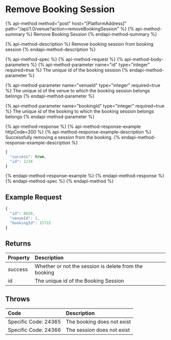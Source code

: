 # Remove Booking Session

{% api-method method="post" host="\[PlatformAddress\]" path="/api/1.0/venue?action=removeBookingSession" %}
{% api-method-summary %}
Remove Booking Session
{% endapi-method-summary %}

{% api-method-description %}
Remove booking session from booking session
{% endapi-method-description %}

{% api-method-spec %}
{% api-method-request %}
{% api-method-body-parameters %}
{% api-method-parameter name="id" type="integer" required=true %}
The unique id of the booking session
{% endapi-method-parameter %}

{% api-method-parameter name="venueId" type="integer" required=true %}
The unique id of the venue to which the booking session belongs belongs
{% endapi-method-parameter %}

{% api-method-parameter name="bookingId" type="integer" required=true %}
The unique id of the booking to which the booking session belongs belongs
{% endapi-method-parameter %}

{% api-method-response %}
{% api-method-response-example httpCode=200 %}
{% api-method-response-example-description %}
Successfully removing a session from the booking.
{% endapi-method-response-example-description %}

```javascript
{
  "success": true,
  "id": 1234
}
```
{% endapi-method-response-example %}
{% endapi-method-response %}
{% endapi-method-spec %}
{% endapi-method %}


## Example Request

```javascript
{
  "id": 8820,
  "venueId": 1,
  "bookingId": 15722
}
```

## Returns

| Property | Description |
| :--- | :--- |
| success | Whether or not the session is delete from the booking |
| id | The unique id of the Booking Session |

## Throws

| Code | Description |
| :--- | :--- |
| Specific Code: 24365 | The booking does not exist |
| Specific Code: 24366 | The session does not exist |

